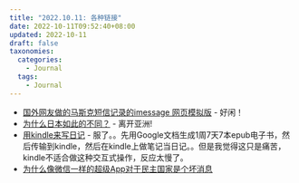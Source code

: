 ```yaml
---
title: "2022.10.11: 各种链接"
date: 2022-10-11T09:52:40+08:00
updated: 2022-10-11
draft: false
taxonomies:
  categories:
    - Journal
  tags:
    - Journal
---
```


- [国外网友做的马斯克短信记录的imessage 网页模拟版](https://muskmessages.com/) - 好闲！
- [为什么日本如此的不同？](https://foreignpolicy.com/2014/03/17/why-is-japan-so-different/) -
  离开亚洲!
- [用kindle来写日记](https://kerkour.com/hacking-a-kindle-note-taking-and-writing) -
  服了。。先用Google文档生成1周7天7本epub电子书，然后传输到kindle，然后在kindle上做笔记当日记。。但是我觉得这只是痛苦，kindle不适合做这种交互式操作，反应太慢了。
- [为什么像微信一样的超级App对于民主国家是个坏消息](https://www.nitinpai.in/2022/10/10/why-an-everything-app-is-bad-news-for-liberal-democracies-and-free-markets)
